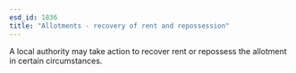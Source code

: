 ```yaml
---
esd_id: 1836
title: "Allotments - recovery of rent and repossession"
---
```


A local authority may take action to recover rent or repossess the allotment in certain circumstances.

